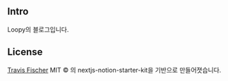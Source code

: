 
## Intro

Loopy의 블로그입니다.

## License

[Travis Fischer](https://transitivebullsh.it)
MIT © 의 nextjs-notion-starter-kit을 기반으로 만들어졋습니다.
